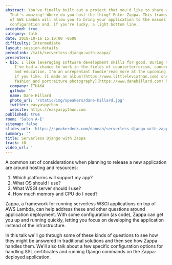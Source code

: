 ```yaml
---
abstract: You've finally built out a project that you'd like to share with the world.
  That's amazing! Where do you host the thing? Enter Zappa. This framework on top
  of AWS Lambda will allow you to bring your application to the masses with a light
  configuration and, if you're lucky, a light bottom line.
accepted: true
category: talk
date: 2018-10-16 15:10:00 -0500
difficulty: Intermediate
layout: session-details
permalink: /talk/serverless-django-with-zappa/
presenters:
- bio: I like leveraging software development skills for good. During my short career
    I've had a chance to work in the fields of counterterrorism, cancer research,
    and education. I'm an unrepentant foodie'read more at the upcoming [Piquant](https://piquantmag.com/about)
    if you like. [I made an album](https://www.littleleviathan.com) once and [I make
    fashion and portraiture photography](https://www.danehillard.com) here and there.
  company: ITHAKA
  github: ''
  name: Dane Hillard
  photo_url: '/static/img/speakers/dane-hillard.jpg'
  twitter: easyaspython
  website: https://easyaspython.com
published: true
room: 'Salon A-E'
sitemap: false
slides_url: 'https://speakerdeck.com/daneah/serverless-django-with-zappa'
summary: ''
title: Serverless Django with Zappa
track: t0
video_url: ''
---
```


A common set of considerations when planning to release a new application are around hosting and resources:

1. Which platforms will support my app?
1. What OS should I use?
1. What WSGI server should I use?
1. How much memory and CPU do I need?

Zappa, a framework for running serverless WSGI applications on top of AWS Lambda, can help address these and other questions around application deployment. With some configuration (as code), Zappa can get you up and running quickly, letting you focus on developing the application instead of the infrastructure.

In this talk we'll go through some of these kinds of questions to see how they might be answered in traditional solutions and then see how Zappa handles them. We'll also talk about a few specific configuration options for handling SSL certificates and running Django commands on the Zappa-deployed application.
